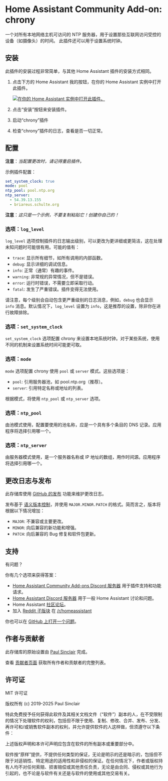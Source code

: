 # Home Assistant Community Add-on: chrony

一个对所有本地网络主机可访问的 NTP 服务器，用于设置那些互联网访问受控的设备（如摄像头）的时间。
此插件还可以用于设置系统时钟。

## 安装

此插件的安装过程非常简单，与其他 Home Assistant 插件的安装方式相同。

1. 点击下方的 Home Assistant 我的按钮，在你的 Home Assistant 实例中打开此插件。

   [![在你的 Home Assistant 实例中打开此插件。][addon-badge]][addon]

1. 点击“安装”按钮来安装插件。
1. 启动“chrony”插件
1. 检查“chrony”插件的日志，查看是否一切正常。

## 配置

**注意**：_当配置更改时，请记得重启插件。_

示例插件配置：

```yaml
set_system_clock: true
mode: pool
ntp_pool: pool.ntp.org
ntp_server:
  - 54.39.13.155
  - briareus.schulte.org
```

**注意**：_这只是一个示例，不要复制粘贴它！创建你自己的！_

### 选项：`log_level`

`log_level` 选项控制插件的日志输出级别，可以更改为更详细或更简洁，这在处理未知问题时可能很有用。可能的值有：

- `trace`: 显示所有细节，如所有调用的内部函数。
- `debug`: 显示详细的调试信息。
- `info`: 正常（通常）有趣的事件。
- `warning`: 非常规的异常情况，但不是错误。
- `error`: 运行时错误，不需要立即采取行动。
- `fatal`: 发生了严重错误。插件变得无法使用。

请注意，每个级别会自动包含更严重级别的日志消息，例如，`debug` 也会显示 `info` 消息。默认情况下，`log_level` 设置为 `info`，这是推荐的设置，除非你在进行故障排除。

### 选项：`set_system_clock`

`set_system_clock` 选项配置 chrony 来设置本地系统时钟。对于某些系统，使用不同的机制来设置系统时间可能更可取。

### 选项：`mode`

`mode` 选项配置 chrony 使用 `pool` 或 `server` 模式。这些选项是：

- `pool`: 引用服务器池，如 pool.ntp.org（推荐）。
- `server`: 引用特定名称或地址的列表。

根据模式，将使用 `ntp_pool` 或 `ntp_server` 选项。

### 选项：`ntp_pool`

由池模式使用，配置要使用的池名称，应是一个具有多个条目的 DNS 记录。应用程序将选择引用哪一个。

### 选项：`ntp_server`

由服务器模式使用，是一个服务器名称或 IP 地址的数组，用作时间源。应用程序将选择引用哪一个。

## 更改日志与发布

此存储库使用 [GitHub 的发布][releases] 功能来维护更改日志。

发布基于 [语义版本控制][semver]，并使用 `MAJOR.MINOR.PATCH` 的格式。简而言之，版本将根据以下情况增加：

- `MAJOR`: 不兼容或主要更改。
- `MINOR`: 向后兼容的新功能和增强。
- `PATCH`: 向后兼容的 Bug 修复和软件包更新。

## 支持

有问题？

你有几个选项来获得答案：

- [Home Assistant Community Add-ons Discord 服务器][discord] 用于插件支持和功能请求。
- [Home Assistant Discord 服务器][discord-ha] 用于一般 Home Assistant 讨论和问题。
- Home Assistant [社区论坛][forum]。
- 加入 [Reddit 子版块][reddit] 在 [/r/homeassistant][reddit]

你也可以在 [GitHub 上打开一个问题][issue]。

## 作者与贡献者

此存储库的原始设置由 [Paul Sinclair][sinclairpaul] 完成。

查看 [贡献者页面][contributors] 获取所有作者和贡献者的完整列表。

## 许可证

MIT 许可证

版权所有 (c) 2019-2025 Paul Sinclair

特此免费授予任何获得此软件及其相关文档文件（“软件”）副本的人，在不受限制的情况下处理软件的权利，包括但不限于使用、复制、修改、合并、发布、分发、再许可和/或销售软件副本的权利，并允许提供软件的人这样做，但须遵守以下条件：

上述版权声明和本许可声明应包含在软件的所有副本或重要部分中。

软件按“原样”提供，不提供任何类型的保证，无论是明示的还是暗示的，包括但不限于对适销性、特定用途的适用性和非侵权的保证。在任何情况下，作者或版权持有人均不对任何索赔、损害赔偿或其他责任负责，无论是由合同、侵权或其他行为引起的，也不论是与软件有关还是与软件的使用或其他交易有关。

[addon-badge]: https://my.home-assistant.io/badges/supervisor_addon.svg
[addon]: https://my.home-assistant.io/redirect/supervisor_addon/?addon=a0d7b954_chrony&repository_url=https%3A%2F%2Fgithub.com%2Fhassio-addons%2Frepository
[contributors]: https://github.com/hassio-addons/addon-chrony/graphs/contributors
[discord-ha]: https://discord.gg/c5DvZ4e
[discord]: https://discord.me/hassioaddons
[forum]: https://community.home-assistant.io/t/community-hass-io-xxxxx/xxxxx
[issue]: https://github.com/hassio-addons/addon-chrony/issues
[reddit]: https://reddit.com/r/homeassistant
[releases]: https://github.com/hassio-addons/addon-chrony/releases
[semver]: http://semver.org/spec/v2.0.0.htm
[sinclairpaul]: https://github.com/sinclairpaul